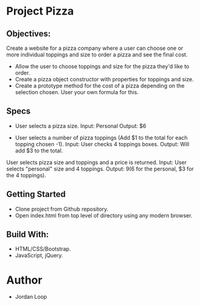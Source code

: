 # Project Pizza

## Objectives:
Create a website for a pizza company where a user can choose one or more individual toppings and size to order a pizza and see the final cost.
* Allow the user to choose toppings and size for the pizza they'd like to order.
* Create a pizza object constructor with properties for toppings and size.
* Create a prototype method for the cost of a pizza depending on the selection chosen. User your own formula for this.

## Specs

* User selects a pizza size.
  Input: Personal  Output: $6

* User selects a number of pizza toppings (Add $1 to the total for each topping chosen -1).
  Input: User checks 4 toppings boxes.    Output: Will add $3 to the total.

User selects pizza size and toppings and a price is returned.
  Input: User selects "personal" size and 4 toppings.  Output: $9 ($6 for the personal, $3 for the 4 toppings).


## Getting Started

* Clone project from Github repository.
* Open index.html from top level of directory using any modern browser.

## Build With:

* HTML/CSS/Bootstrap.
* JavaScript, jQuery.

# Author

* Jordan Loop

